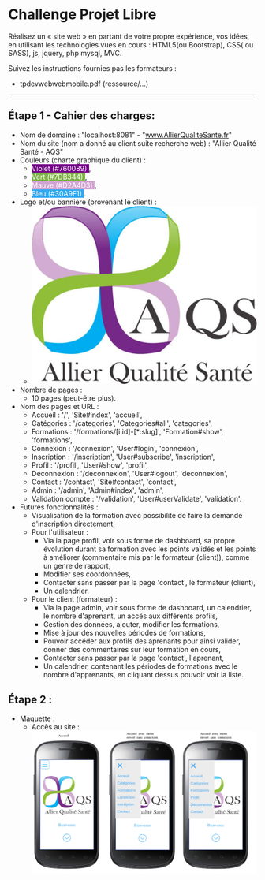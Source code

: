 # Challenge Projet Libre

Réalisez un « site web » en partant de votre propre expérience, vos idées, en utilisant les technologies vues en cours : HTML5(ou Bootstrap), CSS( ou SASS), js, jquery, php mysql, MVC.

Suivez les instructions fournies pas les formateurs : 
- tpdevwebwebmobile.pdf (ressource/...)

----

## Étape 1 - Cahier des charges:

- Nom de domaine : "localhost:8081" - "www.AllierQualiteSante.fr"
- Nom du site (nom a donné au client suite recherche web) : "Allier Qualité Santé - AQS"
- Couleurs (charte graphique du client) : 
  - <span style="background : #760089; color : white">Violet (#760089)  </span>,  
  - <span style="background : #7DB344; color : white">Vert (#7DB344)  </span>, 
  - <span style="background : #D2A4D3; color : white">Mauve (#D2A4D3)  </span>,
  - <span style="background : #30A9F1; color : white">Bleu (#30A9F1)  </span>.
- Logo et/ou bannière (provenant le client) :
  - ![Logo](/ressource/logo_banniere_AQS_resize_moitie.jpg)
- Nombre de pages :
  - 10 pages (peut-être plus).
- Nom des pages et URL : 
  - Accueil : '/', 'Site#index', 'accueil',
  - Catégories : '/categories', 'Categories#all', 'categories',
  - Formations : '/formations/[i:id]-[*:slug]', 'Formation#show', 'formations',
  - Connexion : '/connexion', 'User#login', 'connexion',
  - Inscription : '/inscription', 'User#subscribe', 'inscription',
  - Profil : '/profil', 'User#show', 'profil',
  - Déconnexion : '/deconnexion', 'User#logout', 'deconnexion',
  - Contact : '/contact', 'Site#contact', 'contact',
  - Admin : '/admin', 'Admin#index', 'admin',
  - Validation compte : '/validation', 'User#userValidate', 'validation'.
- Futures fonctionnalités : 
  - Visualisation de la formation avec possibilité de faire la demande d'inscription directement,
  - Pour l'utilisateur : 
    - Via la page profil, voir sous forme de dashboard, sa propre évolution durant sa formation avec les points validés
    et les points à améliorer (commentaire mis par le formateur (client)), comme un genre de rapport,
    - Modifier ses coordonnées,
    - Contacter sans passer par la page 'contact', le formateur (client),
    - Un calendrier.
  - Pour le client (formateur) : 
    - Via la page admin, voir sous forme de dashboard, un calendrier, le nombre d'aprenant, un accés aux différents profils,
    - Gestion des données, ajouter, modifier les formations,
    - Mise à jour des nouvelles périodes de formations,
    - Pouvoir accéder aux profils des aprenants pour ainsi valider, donner des commentaires sur leur formation en cours,
    - Contacter sans passer par la page 'contact', l'aprenant,
    - Un calendrier, contenant les périodes de formations avec le nombre d'apprenants, en cliquant dessus pouvoir voir la liste.

## Étape 2 :

- Maquette :
  - Accès au site : 
  ![Acceuil site](/ressource/maquette/accueilaccessite.png)